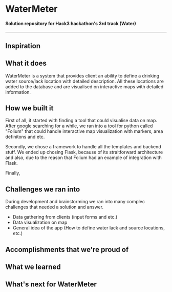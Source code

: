 # WaterMeter

#### Solution repository for Hack3 hackathon's 3rd track (Water)

---
## Inspiration

## What it does
WaterMeter is a system that provides client an ability to define a drinking water source/lack location with detailed description. All these locations are added to the database and are visualised on interactive maps with detailed information.

## How we built it
First of all, it started with finding a tool that could visualise data on map. After google searching for a while, we ran into a tool for python called "Folium" that could handle interactive map visualization with markers, area definitons and etc.

Secondly, we chose a framework to handle all the templates and backend stuff. We ended up chosing Flask, because of its straitforward architecture and also, due to the reason that Folium had an example of integration with Flask.

Finally,

## Challenges we ran into
During development and brainstorming we ran into many complec challenges that needed a solution and answer.

- Data gathering from clients (input forms and etc.)
- Data visualization on map
- General idea of the app (How to define water lack and source locations, etc.)

## Accomplishments that we're proud of

## What we learned

## What's next for WaterMeter
